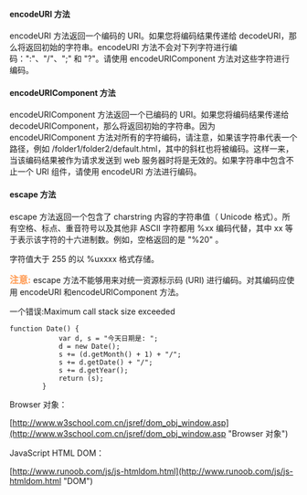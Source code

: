 #### encodeURI 方法 ####

encodeURI 方法返回一个编码的 URI。如果您将编码结果传递给 decodeURI，那么将返回初始的字符串。encodeURI 方法不会对下列字符进行编码：":"、"/"、";" 和 "?"。请使用 encodeURIComponent 方法对这些字符进行编码。

#### encodeURIComponent 方法 ####

encodeURIComponent 方法返回一个已编码的 URI。如果您将编码结果传递给 decodeURIComponent，那么将返回初始的字符串。因为 encodeURIComponent 方法对所有的字符编码，请注意，如果该字符串代表一个路径，例如 /folder1/folder2/default.html，其中的斜杠也将被编码。这样一来，当该编码结果被作为请求发送到 web 服务器时将是无效的。如果字符串中包含不止一个 URI 组件，请使用 encodeURI 方法进行编码。

#### escape 方法 ####
escape 方法返回一个包含了 charstring 内容的字符串值（ Unicode 格式）。所有空格、标点、重音符号以及其他非 ASCII 字符都用 %xx 编码代替，其中 xx 等于表示该字符的十六进制数。例如，空格返回的是 "%20" 。

字符值大于 255 的以 %uxxxx 格式存储。 

<font color="#ff995" face="微软雅黑" size="3">**注意:**</font>   escape 方法不能够用来对统一资源标示码 (URI) 进行编码。对其编码应使用 encodeURI 和encodeURIComponent 方法。

一个错误:Maximum call stack size exceeded

	function Date() {
	            var d, s = "今天日期是: ";
	            d = new Date();
	            s += (d.getMonth() + 1) + "/";
	            s += d.getDate() + "/";
	            s += d.getYear();
	            return (s);
	        }


Browser 对象：

[http://www.w3school.com.cn/jsref/dom_obj_window.asp](http://www.w3school.com.cn/jsref/dom_obj_window.asp "Browser 对象")

JavaScript HTML DOM：

[http://www.runoob.com/js/js-htmldom.html](http://www.runoob.com/js/js-htmldom.html "DOM")